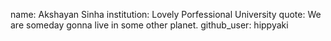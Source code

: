 
name: Akshayan Sinha
institution: Lovely Porfessional University
quote: We are someday gonna live in some other planet.
github_user: hippyaki

